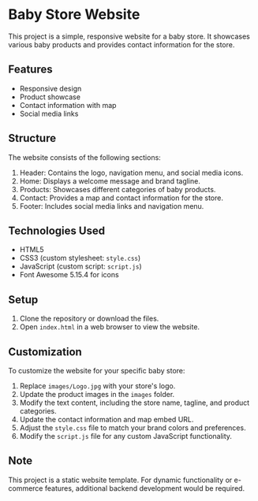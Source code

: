 # Baby Store Website

This project is a simple, responsive website for a baby store. It showcases various baby products and provides contact information for the store.

## Features

- Responsive design
- Product showcase
- Contact information with map
- Social media links

## Structure

The website consists of the following sections:

1. Header: Contains the logo, navigation menu, and social media icons.
2. Home: Displays a welcome message and brand tagline.
3. Products: Showcases different categories of baby products.
4. Contact: Provides a map and contact information for the store.
5. Footer: Includes social media links and navigation menu.

## Technologies Used

- HTML5
- CSS3 (custom stylesheet: `style.css`)
- JavaScript (custom script: `script.js`)
- Font Awesome 5.15.4 for icons

## Setup

1. Clone the repository or download the files.
2. Open `index.html` in a web browser to view the website.

## Customization

To customize the website for your specific baby store:

1. Replace `images/Logo.jpg` with your store's logo.
2. Update the product images in the `images` folder.
3. Modify the text content, including the store name, tagline, and product categories.
4. Update the contact information and map embed URL.
5. Adjust the `style.css` file to match your brand colors and preferences.
6. Modify the `script.js` file for any custom JavaScript functionality.

## Note

This project is a static website template. For dynamic functionality or e-commerce features, additional backend development would be required.
